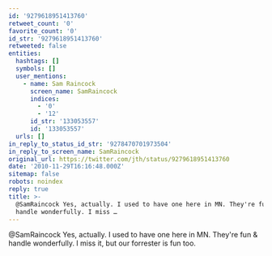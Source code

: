 ```yaml
---
id: '9279618951413760'
retweet_count: '0'
favorite_count: '0'
id_str: '9279618951413760'
retweeted: false
entities:
  hashtags: []
  symbols: []
  user_mentions:
    - name: Sam Raincock
      screen_name: SamRaincock
      indices:
        - '0'
        - '12'
      id_str: '133053557'
      id: '133053557'
  urls: []
in_reply_to_status_id_str: '9278470701973504'
in_reply_to_screen_name: SamRaincock
original_url: https://twitter.com/jth/status/9279618951413760
date: '2010-11-29T16:16:48.000Z'
sitemap: false
robots: noindex
reply: true
title: >-
  @SamRaincock Yes, actually. I used to have one here in MN. They're fun &
  handle wonderfully. I miss …
---
```


@SamRaincock Yes, actually. I used to have one here in MN. They're fun & handle wonderfully. I miss it, but our forrester is fun too.